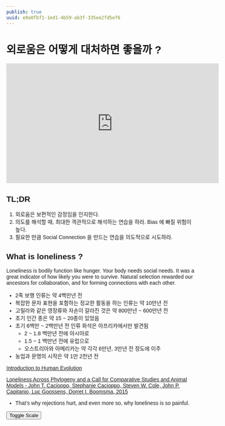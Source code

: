 ```yaml
---
publish: true
uuid: e0a0fbf1-1ed1-4b59-ab3f-335ee2fd5ef6
---
```


<div markdown="1">

# 외로움은 어떻게 대처하면 좋을까 ?

<iframe width="560" height="315" src="https://www.youtube.com/embed/n3Xv_g3g-mA" title="YouTube video player" frameborder="0" allow="accelerometer; autoplay; clipboard-write; encrypted-media; gyroscope; picture-in-picture; web-share" allowfullscreen></iframe>

## TL;DR

1. 외로움은 보편적인 감정임을 인지한다.
2. 의도를 해석할 때, 최대한 객관적으로 해석하는 연습을 하라. Bias 에 빠질 위험이 높다.
3. 필요한 만큼 Social Connection 을 만드는 연습을 의도적으로 시도하라.

## What is loneliness ?

Loneliness is bodily function like hunger. Your body needs social needs. It was a great indicator of how likely you were to survive. Natural selection rewarded our ancestors for collaboration, and for forming connections with each other.

- 2족 보행 인류는 약 4백만년 전
- 복잡한 문자 표현을 포함하는 정교한 활동을 하는 인류는 약 10만년 전
- 고릴라와 같은 영장류와 자손이 갈라진 것은 약 800만년 ~ 600만년 전
- 초기 인간 종은 약 15 ~ 20종이 있었음
- 초기 6백만 ~ 2백만년 전 인류 화석은 아프리카에서만 발견됨
    - 2 ~ 1.8 백만년 전에 아시아로
    - 1.5 ~ 1 백만년 전에 유럽으로
    - 오스트리아와 아메리카는 약 각각 6만년, 3만년 전 정도에 이주
- 농업과 문명의 시작은 약 1만 2천년 전

[Introduction to Human Evolution](https://humanorigins.si.edu/education/introduction-human-evolution)

[Loneliness Across Phylogeny and a Call for Comparative Studies and Animal Models - John T. Cacioppo, Stephanie Cacioppo, Steven W. Cole, John P. Capitanio, Luc Goossens, Dorret I. Boomsma, 2015](https://journals.sagepub.com/doi/full/10.1177/1745691614564876)

- That’s why rejections hurt, and even more so, why loneliness is so painful.

</div>

<div>
    <script src="https://d3js.org/d3.v7.min.js"></script>
    <style>
        body {
            font-family: Arial, sans-serif;
        }
        .axis path,
        .axis line {
            fill: none;
            shape-rendering: crispEdges;
        }
        .bar {
            fill: steelblue;
        }
        .bar:hover {
            fill: #2171b5;
        }
        .tooltip {
            position: absolute;
            text-align: center;
            width: 200px;
            height: auto;
            padding: 8px;
            font: 12px sans-serif;
            background: lightsteelblue;
            border: 1px solid #333;
            border-radius: 8px;
            pointer-events: none;
        }
    </style>
    <button id="toggleScale">Toggle Scale</button>
    <svg width="650" height="100" id="history-svg"></svg>
    <div class="tooltip" style="opacity: 0;"></div>
    <script>
        document.addEventListener("DOMContentLoaded", function() {
            // 데이터 정의
            const data = [
                { event: "Bipedal Hominins", yearsAgo: 4000000 },
                { event: "Complex Activities", yearsAgo: 100000 },
                { event: "Split from Gorillas", yearsAgoStart: 8000000, yearsAgoEnd: 6000000 },
                { event: "Early Human Species", yearsAgo: 1500000 },
                { event: "Migration to Asia", yearsAgo: 2000000 },
                { event: "Migration to Europe", yearsAgo: 1500000 },
                { event: "Migration to Australia", yearsAgo: 60000 },
                { event: "Migration to Americas", yearsAgo: 30000 },
                { event: "The Beginnings of Agriculture and Civilization", yearsAgo: 10000 },
            ];

            // SVG 설정
            const svg = d3.select("#history-svg"),
                  margin = {top: 20, right: 30, bottom: 40, left: 40},
                  width = +svg.attr("width") - margin.left - margin.right,
                  height = +svg.attr("height") - margin.top - margin.bottom;

            let isLogScale = true;

            const xLog = d3.scaleLog()
                .domain([10000, 8000000])
                .range([0, width]);

            const xLinear = d3.scaleLinear()
                .domain([0, 8000000])
                .range([0, width]);

            let x = xLog;

            const xAxis = d3.axisBottom(x)
                .tickFormat(d3.format(".0s"));

            const chart = svg.append("g")
                .attr("transform", `translate(${margin.left},${margin.top})`);

            chart.append("g")
                .attr("class", "x axis")
                .attr("transform", `translate(0,${height})`)
                .call(xAxis);

            // 툴팁 설정
            const tooltip = d3.select(".tooltip");

            const bars = chart.selectAll(".bar")
                .data(data)
                .enter().append("rect")
                .attr("class", "bar")
                .attr("x", d => x(d.yearsAgoEnd || d.yearsAgo))
                .attr("y", 0)
                .attr("width", d => (d.yearsAgoStart ? x(d.yearsAgoStart) - x(d.yearsAgoEnd) : 5))
                .attr("height", height / 2)
                .on("mouseover", function(event, d) {
                    tooltip.transition()
                        .duration(200)
                        .style("opacity", .9);
                    tooltip.html(d.event + "<br/>" + (d.yearsAgoEnd ? `${d.yearsAgoStart / 1000000}M - ${d.yearsAgoEnd / 1000000}M` : `${d.yearsAgo / 1000}k`))
                        .style("left", (event.pageX + 5) + "px")
                        .style("top", (event.pageY - 28) + "px");
                })
                .on("mouseout", function(d) {
                    tooltip.transition()
                        .duration(500)
                        .style("opacity", 0);
                });

            // 스케일 토글 기능
            d3.select("#toggleScale").on("click", function() {
                isLogScale = !isLogScale;
                x = isLogScale ? xLog : xLinear;

                chart.select(".x.axis")
                    .transition()
                    .duration(1000)
                    .call(d3.axisBottom(x).tickFormat(d3.format(".0s")));

                bars.transition()
                    .duration(1000)
                    .attr("x", d => x(d.yearsAgoEnd || d.yearsAgo))
                    .attr("width", d => (d.yearsAgoStart ? x(d.yearsAgoStart) - x(d.yearsAgoEnd) : 5));
            });
        });
    </script>
</div>

<div markdown="1">

## The downside of the mordern world

- Intellecurals moved away from the colletivism of the Middle Ages, while the young Protestant theology stressed individual responsibility. This trend accelerated during the Industrial Revolution.
- Our bodies and minds are fundamentally the same they were 50,000 years ago. we are still biologically fine-tuned to being with each other.

## How loneliness kills

- Large scale studies have shown that the stress that comes from chronical loneliness is among the most unhealty things we can experience as humans.
- 외로움이 일상화되면 스스로를 방어적으로 만든다.
    - 지속되는 외로움은 사회적 신호에 대해 더 예민하고 경계하게 만드는데, 이것은 중립적인 신호조차 적대적으로 해석하도록 만든다.
    - 왜냐하면 고립된 환경에서 스스로를 지키기 위해서 그러하다.
    - 더 차갑고 친근하지 않도록 만든다.

## What can we do about it ?

- 악순환의 고리를 인지하는 것부터 시작해야한다.
- 가장 먼저 해야할 것은, 외로움은 보편적인 감정이며 부끄러워할 필요가 없다는 것이다.
- 부정적인 것을 과대해석하지 않았는지, 객관적으로 살펴보아야한다. 스스로 과대하게 부정적으로 해석하지는 않았는지 돌이켜보라.
- 스스로 사회적인 교류를 만들 기회를 없애지는 않았는지 생각해보라.
- 스스로 극복이 어렵다면, 전문가를 찾아가라. 이것은 약함을 보여주는 것이 아니라 당신의 용기를 보여주는 것이다.
- 사회적으로 연결될 수 있는 기회를 스스로 더 만들고, 그 능력의 근육을 키워라.
- 다음과 같은 두 책을 참조하였다. “EMOTIONAL FIRST AID, Guy Winch” / “Loneliness, John T. Cacioppo & William Patrick “

</div>